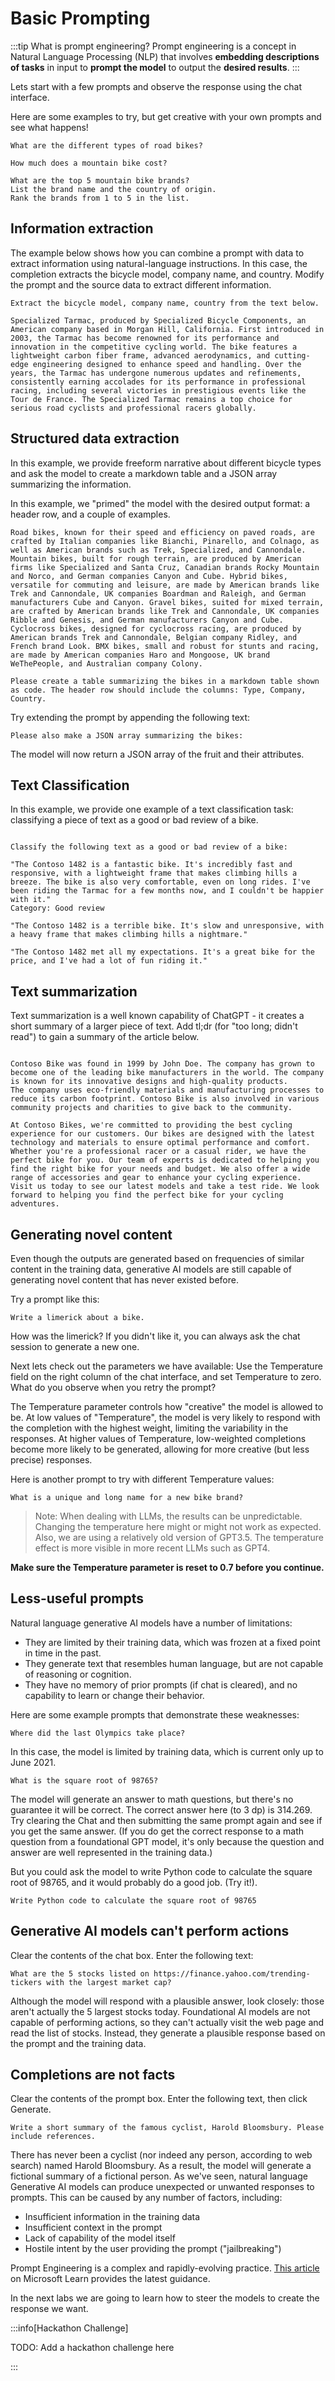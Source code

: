 # Basic Prompting

:::tip What is prompt engineering?
Prompt engineering is a concept in Natural Language Processing (NLP) that involves **embedding descriptions of tasks** in input to **prompt the model** to output the **desired results**.
:::

Lets start with a few prompts and observe the response using the chat interface.

Here are some examples to try, but get creative with your own prompts and see what happens!

```text title="Enter in the user prompt:"
What are the different types of road bikes?
```

```text title="Enter in the user prompt:"
How much does a mountain bike cost?
```

```text title="Enter in the user prompt:"
What are the top 5 mountain bike brands?
List the brand name and the country of origin.
Rank the brands from 1 to 5 in the list.
```

## Information extraction

The example below shows how you can combine a prompt with data to extract information using natural-language instructions. In this case, the completion extracts the bicycle model, company name, and country. Modify the prompt and the source data to extract different information.

```
Extract the bicycle model, company name, country from the text below.

Specialized Tarmac, produced by Specialized Bicycle Components, an American company based in Morgan Hill, California. First introduced in 2003, the Tarmac has become renowned for its performance and innovation in the competitive cycling world. The bike features a lightweight carbon fiber frame, advanced aerodynamics, and cutting-edge engineering designed to enhance speed and handling. Over the years, the Tarmac has undergone numerous updates and refinements, consistently earning accolades for its performance in professional racing, including several victories in prestigious events like the Tour de France. The Specialized Tarmac remains a top choice for serious road cyclists and professional racers globally.
```

## Structured data extraction

In this example, we provide freeform narrative about different bicycle types and ask the model to create a markdown table and a JSON array summarizing the information.

In this example, we "primed" the model with the desired output format: a header row, and a couple of examples.

```
Road bikes, known for their speed and efficiency on paved roads, are crafted by Italian companies like Bianchi, Pinarello, and Colnago, as well as American brands such as Trek, Specialized, and Cannondale. Mountain bikes, built for rough terrain, are produced by American firms like Specialized and Santa Cruz, Canadian brands Rocky Mountain and Norco, and German companies Canyon and Cube. Hybrid bikes, versatile for commuting and leisure, are made by American brands like Trek and Cannondale, UK companies Boardman and Raleigh, and German manufacturers Cube and Canyon. Gravel bikes, suited for mixed terrain, are crafted by American brands like Trek and Cannondale, UK companies Ribble and Genesis, and German manufacturers Canyon and Cube. Cyclocross bikes, designed for cyclocross racing, are produced by American brands Trek and Cannondale, Belgian company Ridley, and French brand Look. BMX bikes, small and robust for stunts and racing, are made by American companies Haro and Mongoose, UK brand WeThePeople, and Australian company Colony.

Please create a table summarizing the bikes in a markdown table shown as code. The header row should include the columns: Type, Company, Country.
```

Try extending the prompt by appending the following text:

```
Please also make a JSON array summarizing the bikes:
```

The model will now return a JSON array of the fruit and their attributes.

## Text Classification

In this example, we provide one example of a text classification task: classifying a piece of text as a good or bad review of a bike.

```text title="Enter in the user prompt:"

Classify the following text as a good or bad review of a bike:

"The Contoso 1482 is a fantastic bike. It's incredibly fast and responsive, with a lightweight frame that makes climbing hills a breeze. The bike is also very comfortable, even on long rides. I've been riding the Tarmac for a few months now, and I couldn't be happier with it."
Category: Good review

"The Contoso 1482 is a terrible bike. It's slow and unresponsive, with a heavy frame that makes climbing hills a nightmare."
```

```text title="Enter in the user prompt:"
"The Contoso 1482 met all my expectations. It's a great bike for the price, and I've had a lot of fun riding it."

```

## Text summarization

Text summarization is a well known capability of ChatGPT - it creates a short summary of a larger piece of text. Add tl;dr (for "too long; didn't read") to gain a summary of the article below.

```text title="Enter in the user prompt:"

Contoso Bike was found in 1999 by John Doe. The company has grown to become one of the leading bike manufacturers in the world. The company is known for its innovative designs and high-quality products.
The company uses eco-friendly materials and manufacturing processes to reduce its carbon footprint. Contoso Bike is also involved in various community projects and charities to give back to the community.

At Contoso Bikes, we're committed to providing the best cycling experience for our customers. Our bikes are designed with the latest technology and materials to ensure optimal performance and comfort. Whether you're a professional racer or a casual rider, we have the perfect bike for you. Our team of experts is dedicated to helping you find the right bike for your needs and budget. We also offer a wide range of accessories and gear to enhance your cycling experience. Visit us today to see our latest models and take a test ride. We look forward to helping you find the perfect bike for your cycling adventures.

```

## Generating novel content

Even though the outputs are generated based on frequencies of similar content in the training data, generative AI models are still capable of generating novel content that has never existed before.

Try a prompt like this:

```text title="Enter in the user prompt:"
Write a limerick about a bike.
```

How was the limerick? If you didn't like it, you can always ask the chat session to generate a new one.

Next lets check out the parameters we have available: Use the Temperature field on the right column of the chat interface, and set Temperature to zero. What do you observe when you retry the prompt?

The Temperature parameter controls how "creative" the model is allowed to be. At low values of "Temperature", the model is very likely to respond with the completion with the highest weight, limiting the variability in the responses. At higher values of Temperature, low-weighted completions become more likely to be generated, allowing for more creative (but less precise) responses.

Here is another prompt to try with different Temperature values:

```text title="Enter in the user prompt:"
What is a unique and long name for a new bike brand?
```

> Note: When dealing with LLMs, the results can be unpredictable. Changing the temperature here might or might not work as expected. Also, we are using a relatively old version of GPT3.5. The temperature effect is more visible in more recent LLMs such as GPT4.

**Make sure the Temperature parameter is reset to 0.7 before you continue.**

## Less-useful prompts

Natural language generative AI models have a number of limitations:

- They are limited by their training data, which was frozen at a fixed point in time in the past.
- They generate text that resembles human language, but are not capable of reasoning or cognition.
- They have no memory of prior prompts (if chat is cleared), and no capability to learn or change their behavior.

Here are some example prompts that demonstrate these weaknesses:

```text title="Enter in the user prompt:"
Where did the last Olympics take place?
```

In this case, the model is limited by training data, which is current only up to June 2021.

```text title="Enter in the user prompt:"
What is the square root of 98765?
```

The model will generate an answer to math questions, but there's no guarantee it will be correct. The correct answer here (to 3 dp) is 314.269. Try clearing the Chat and then submitting the same prompt again and see if you get the same answer. (If you do get the correct response to a math question from a foundational GPT model, it's only because the question and answer are well represented in the training data.)

But you could ask the model to write Python code to calculate the square root of 98765, and it would probably do a good job. (Try it!).

```text title="Enter in the user prompt:"
Write Python code to calculate the square root of 98765
```

## Generative AI models can't perform actions

Clear the contents of the chat box. Enter the following text:

```text title="Enter in the user prompt:"
What are the 5 stocks listed on https://finance.yahoo.com/trending-tickers with the largest market cap?
```

Although the model will respond with a plausible answer, look closely: those aren't actually the 5 largest stocks today. Foundational AI models are not capable of performing actions, so they can't actually visit the web page and read the list of stocks. Instead, they generate a plausible response based on the prompt and the training data.

## Completions are not facts

Clear the contents of the prompt box. Enter the following text, then click Generate.

```text title="Enter in the user prompt:"
Write a short summary of the famous cyclist, Harold Bloomsbury. Please include references.
```

There has never been a cyclist (nor indeed any person, according to web search) named Harold Bloomsbury. As a result, the model will generate a fictional summary of a fictional person.
As we've seen, natural language Generative AI models can produce unexpected or unwanted responses to prompts. This can be caused by any number of factors, including:

- Insufficient information in the training data
- Insufficient context in the prompt
- Lack of capability of the model itself
- Hostile intent by the user providing the prompt ("jailbreaking")

Prompt Engineering is a complex and rapidly-evolving practice. [This article](https://learn.microsoft.com/azure/cognitive-services/openai/concepts/advanced-prompt-engineering) on Microsoft Learn provides the latest guidance.

In the next labs we are going to learn how to steer the models to create the response we want.

:::info[Hackathon Challenge]

TODO: Add a hackathon challenge here

:::
